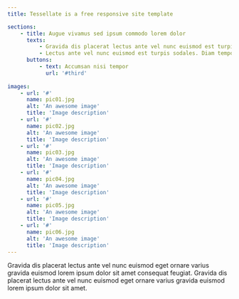 ```yaml
---
title: Tessellate is a free responsive site template

sections:
    - title: Augue vivamus sed ipsum commodo lorem dolor
      texts: 
          - Gravida dis placerat lectus ante vel nunc euismod est turpis sodales. Diam tempor dui lacinia eget ornare varius gravida. Gravida dis placerat lectus ante vel nunc euismod est turpis sodales. Diam tempor dui lacinia accumsan vivamus augue cubilia vivamus nisi eu eget ornare varius gravida euismod. Gravida dis lorem ipsum dolor placerat magna tempus feugiat. 
          - Lectus ante vel nunc euismod est turpis sodales. Diam tempor dui lacinia accumsan vivamus augue cubilia vivamus nisi eu eget ornare varius gravida dolore euismod lorem ipsum dolor.
      buttons:
          - text: Accumsan nisi tempor
            url: '#third' 
            
images:
    - url: '#'
      name: pic01.jpg
      alt: 'An awesome image'
      title: 'Image description'
    - url: '#'
      name: pic02.jpg
      alt: 'An awesome image'
      title: 'Image description'
    - url: '#'
      name: pic03.jpg
      alt: 'An awesome image'
      title: 'Image description'
    - url: '#'
      name: pic04.jpg
      alt: 'An awesome image'
      title: 'Image description'
    - url: '#'
      name: pic05.jpg
      alt: 'An awesome image'
      title: 'Image description'
    - url: '#'
      name: pic06.jpg
      alt: 'An awesome image'
      title: 'Image description'           
---
```


Gravida dis placerat lectus ante vel nunc euismod eget ornare varius gravida euismod lorem ipsum dolor sit amet consequat feugiat. Gravida dis placerat lectus ante vel nunc euismod eget ornare varius gravida euismod lorem ipsum dolor sit amet.